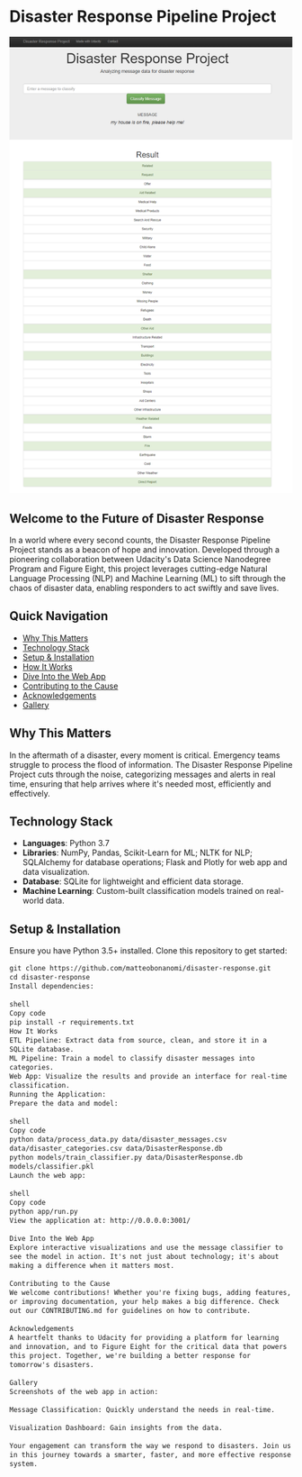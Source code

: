 # Disaster Response Pipeline Project

![Intro Pic](<screenshots_app/Screenshot 2024-02-04 205726.png>)

## Welcome to the Future of Disaster Response

In a world where every second counts, the Disaster Response Pipeline Project stands as a beacon of hope and innovation. Developed through a pioneering collaboration between Udacity's Data Science Nanodegree Program and Figure Eight, this project leverages cutting-edge Natural Language Processing (NLP) and Machine Learning (ML) to sift through the chaos of disaster data, enabling responders to act swiftly and save lives.

## Quick Navigation

- [Why This Matters](#why-this-matters)
- [Technology Stack](#technology-stack)
- [Setup & Installation](#setup-&-installation)
- [How It Works](#how-it-works)
- [Dive Into the Web App](#dive-into-the-web-app)
- [Contributing to the Cause](#contributing-to-the-cause)
- [Acknowledgements](#acknowledgements)
- [Gallery](#gallery)

## Why This Matters

In the aftermath of a disaster, every moment is critical. Emergency teams struggle to process the flood of information. The Disaster Response Pipeline Project cuts through the noise, categorizing messages and alerts in real time, ensuring that help arrives where it's needed most, efficiently and effectively.

## Technology Stack

- **Languages**: Python 3.7
- **Libraries**: NumPy, Pandas, Scikit-Learn for ML; NLTK for NLP; SQLAlchemy for database operations; Flask and Plotly for web app and data visualization.
- **Database**: SQLite for lightweight and efficient data storage.
- **Machine Learning**: Custom-built classification models trained on real-world data.

## Setup & Installation

Ensure you have Python 3.5+ installed. Clone this repository to get started:

```shell
git clone https://github.com/matteobonanomi/disaster-response.git
cd disaster-response
Install dependencies:

shell
Copy code
pip install -r requirements.txt
How It Works
ETL Pipeline: Extract data from source, clean, and store it in a SQLite database.
ML Pipeline: Train a model to classify disaster messages into categories.
Web App: Visualize the results and provide an interface for real-time classification.
Running the Application:
Prepare the data and model:

shell
Copy code
python data/process_data.py data/disaster_messages.csv data/disaster_categories.csv data/DisasterResponse.db
python models/train_classifier.py data/DisasterResponse.db models/classifier.pkl
Launch the web app:

shell
Copy code
python app/run.py
View the application at: http://0.0.0.0:3001/

Dive Into the Web App
Explore interactive visualizations and use the message classifier to see the model in action. It's not just about technology; it's about making a difference when it matters most.

Contributing to the Cause
We welcome contributions! Whether you're fixing bugs, adding features, or improving documentation, your help makes a big difference. Check out our CONTRIBUTING.md for guidelines on how to contribute.

Acknowledgements
A heartfelt thanks to Udacity for providing a platform for learning and innovation, and to Figure Eight for the critical data that powers this project. Together, we're building a better response for tomorrow's disasters.

Gallery
Screenshots of the web app in action:

Message Classification: Quickly understand the needs in real-time.

Visualization Dashboard: Gain insights from the data.

Your engagement can transform the way we respond to disasters. Join us in this journey towards a smarter, faster, and more effective response system.